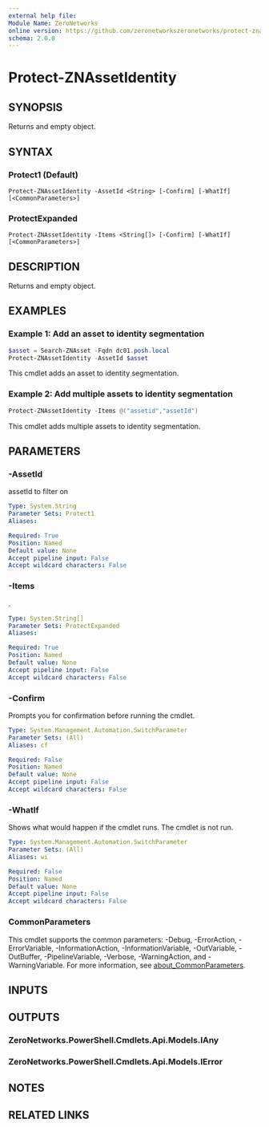 ```yaml
---
external help file:
Module Name: ZeroNetworks
online version: https://github.com/zeronetworkszeronetworks/protect-znassetidentity
schema: 2.0.0
---
```


# Protect-ZNAssetIdentity

## SYNOPSIS
Returns and empty object.

## SYNTAX

### Protect1 (Default)
```
Protect-ZNAssetIdentity -AssetId <String> [-Confirm] [-WhatIf] [<CommonParameters>]
```

### ProtectExpanded
```
Protect-ZNAssetIdentity -Items <String[]> [-Confirm] [-WhatIf] [<CommonParameters>]
```

## DESCRIPTION
Returns and empty object.

## EXAMPLES

### Example 1: Add an asset to identity segmentation
```powershell
$asset = Search-ZNAsset -Fqdn dc01.posh.local                      
Protect-ZNAssetIdentity -AssetId $asset

```

This cmdlet adds an asset to identity segmentation.

### Example 2: Add multiple assets to identity segmentation
```powershell
Protect-ZNAssetIdentity -Items @("assetid","assetId")

```

This cmdlet adds multiple assets to identity segmentation.

## PARAMETERS

### -AssetId
assetId to filter on

```yaml
Type: System.String
Parameter Sets: Protect1
Aliases:

Required: True
Position: Named
Default value: None
Accept pipeline input: False
Accept wildcard characters: False
```

### -Items
.

```yaml
Type: System.String[]
Parameter Sets: ProtectExpanded
Aliases:

Required: True
Position: Named
Default value: None
Accept pipeline input: False
Accept wildcard characters: False
```

### -Confirm
Prompts you for confirmation before running the cmdlet.

```yaml
Type: System.Management.Automation.SwitchParameter
Parameter Sets: (All)
Aliases: cf

Required: False
Position: Named
Default value: None
Accept pipeline input: False
Accept wildcard characters: False
```

### -WhatIf
Shows what would happen if the cmdlet runs.
The cmdlet is not run.

```yaml
Type: System.Management.Automation.SwitchParameter
Parameter Sets: (All)
Aliases: wi

Required: False
Position: Named
Default value: None
Accept pipeline input: False
Accept wildcard characters: False
```

### CommonParameters
This cmdlet supports the common parameters: -Debug, -ErrorAction, -ErrorVariable, -InformationAction, -InformationVariable, -OutVariable, -OutBuffer, -PipelineVariable, -Verbose, -WarningAction, and -WarningVariable. For more information, see [about_CommonParameters](http://go.microsoft.com/fwlink/?LinkID=113216).

## INPUTS

## OUTPUTS

### ZeroNetworks.PowerShell.Cmdlets.Api.Models.IAny

### ZeroNetworks.PowerShell.Cmdlets.Api.Models.IError

## NOTES

## RELATED LINKS

